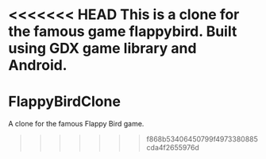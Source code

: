 <<<<<<< HEAD
This is a clone for the famous game flappybird.
Built using GDX game library and Android.
=======
# FlappyBirdClone
A clone for the famous Flappy Bird game.
>>>>>>> f868b53406450799f4973380885cda4f2655976d
